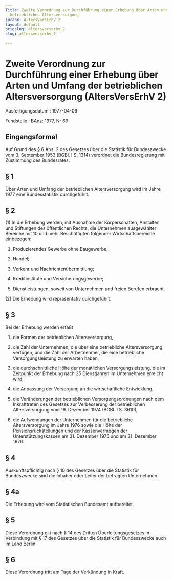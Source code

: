 ```yaml
---
Title: Zweite Verordnung zur Durchführung einer Erhebung über Arten und Umfang der
  betrieblichen Altersversorgung
jurabk: AltersVersErhV 2
layout: default
origslug: altersverserhv_2
slug: altersverserhv_2

---
```


# Zweite Verordnung zur Durchführung einer Erhebung über Arten und Umfang der betrieblichen Altersversorgung (AltersVersErhV 2)

Ausfertigungsdatum
:   1977-04-06

Fundstelle
:   BAnz: 1977, Nr 69



## Eingangsformel

Auf Grund des § 6 Abs. 2 des Gesetzes über die Statistik für Bundeszwecke vom 3. September 1953 (BGBl. I S. 1314) verordnet die Bundesregierung mit Zustimmung des Bundesrates:


## § 1

Über Arten und Umfang der betrieblichen Altersversorgung wird im Jahre 1977 eine Bundesstatistik durchgeführt.


## § 2

(1) In die Erhebung werden, mit Ausnahme der Körperschaften, Anstalten und Stiftungen des öffentlichen Rechts, die Unternehmen ausgewählter Bereiche mit 10 und mehr Beschäftigten folgender Wirtschaftsbereiche einbezogen:

1.  Produzierendes Gewerbe ohne Baugewerbe;


2.  Handel;


3.  Verkehr und Nachrichtenübermittlung;


4.  Kreditinstitute und Versicherungsgewerbe;


5.  Dienstleistungen, soweit von Unternehmen und freien Berufen erbracht.




(2) Die Erhebung wird repräsentativ durchgeführt.


## § 3

Bei der Erhebung werden erfaßt

1.  die Formen der betrieblichen Altersversorgung,


2.  die Zahl der Unternehmen, die über eine betriebliche Altersversorgung verfügen, und die Zahl der Arbeitnehmer, die eine betriebliche Versorgungsleistung zu erwarten haben,


3.  die durchschnittliche Höhe der monatlichen Versorgungsleistung, die im Zeitpunkt der Erhebung nach 35 Dienstjahren im Unternehmen erreicht wird,


4.  die Anpassung der Versorgung an die wirtschaftliche Entwicklung,


5.  die Veränderungen der betrieblichen Versorgungsordnungen nach dem Inkrafttreten des Gesetzes zur Verbesserung der betrieblichen Altersversorgung vom 19. Dezember 1974 (BGBl. I S. 3610),


6.  die Aufwendungen der Unternehmen für die betriebliche Altersversorgung im Jahre 1976 sowie die Höhe der Pensionsrückstellungen und der Kassenvermögen der Unterstützungskassen am 31. Dezember 1975 und am 31. Dezember 1976.





## § 4

Auskunftspflichtig nach § 10 des Gesetzes über die Statistik für Bundeszwecke sind die Inhaber oder Leiter der befragten Unternehmen.


## § 4a

Die Erhebung wird vom Statistischen Bundesamt aufbereitet.


## § 5

Diese Verordnung gilt nach § 14 des Dritten Überleitungsgesetzes in Verbindung mit § 17 des Gesetzes über die Statistik für Bundeszwecke auch im Land Berlin.


## § 6

Diese Verordnung tritt am Tage der Verkündung in Kraft.

